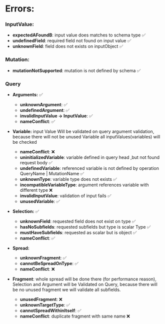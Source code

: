 # Errors:

### InputValue:

- **expectedAFoundB**: input value does matches to schema type ✅
- **undefinedField**: required field not found on input value ✅
- **unknownField**: field does not exists on inputObject ✅

### Mutation:

- **mutationNotSupported**: mutation is not defined by schema ✅

### Query

- **Arguments:** ✅

  - **unknownArgument**: ✅
  - **undefinedArgument**: ✅
  - **invalidInputValue -> InputValue**: ✅
  - **nameConflict**: ✅

- **Variable:** input Value Will be validated on query argument validation, because there will not be unused Variable all inputValues(variables) will be checked

  - **nameConflict**: ❌
  - **uninitializedVariable**: variable defined in query head ,but not found request body ✅
  - **undefinedVariable**: referenced variable is not defined by operation QueryName | MutationName ✅
  - **unknownType**: variable type does not exists ✅
  - **incompatibleVariableType**: argument references variable with different type ❌
  - **invalidInputValue**: validation of input fails ✅
  - **unusedVariable**: ✅

- **Selection:** ✅

  - **unknownField**: requested field does not exist on type ✅
  - **hasNoSubfields**: requested subfields but type is scalar Type ✅
  - **mustHaveSubfields**: requested as scalar but is object ✅
  - **nameConflict**: ✅

- **Spread:**

  - **unknownFragment**: ✅
  - **cannotBeSpreadOnType**: ✅
  - **nameConflict**: ❌

- **Fragment**: whole spread will be done there (for performance reason), Selection and Argument will be Validated on Query, because there will be no unused fragment we will validate all subfields.

  - **unusedFragment**: ❌
  - **unknownTargetType**: ✅
  - **cannotSpreadWithinItself**: ✅
  - **nameConflict**: duplicate fragment with same name ❌
